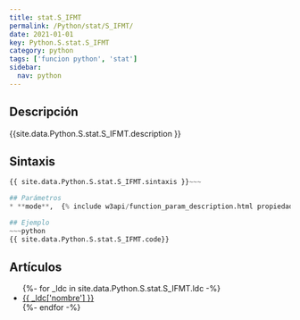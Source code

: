 ```yaml
---
title: stat.S_IFMT
permalink: /Python/stat/S_IFMT/
date: 2021-01-01
key: Python.S.stat.S_IFMT
category: python
tags: ['funcion python', 'stat']
sidebar: 
  nav: python
---
```


## Descripción
{{site.data.Python.S.stat.S_IFMT.description }}

## Sintaxis
~~~python
{{ site.data.Python.S.stat.S_IFMT.sintaxis }}~~~

## Parámetros
* **mode**,  {% include w3api/function_param_description.html propiedad=site.data.Python.S.stat.S_IFMT valor="mode" %}

## Ejemplo
~~~python
{{ site.data.Python.S.stat.S_IFMT.code}}
~~~

## Artículos
<ul>
{%- for _ldc in site.data.Python.S.stat.S_IFMT.ldc -%}
   <li>
       <a href="{{_ldc['url'] }}">{{ _ldc['nombre'] }}</a>
   </li>
{%- endfor -%}
</ul>
